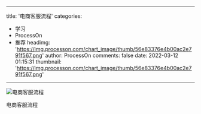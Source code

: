 
---
title: '电商客服流程'
categories: 
 - 学习
 - ProcessOn
 - 推荐
headimg: 'https://img.processon.com/chart_image/thumb/56e83376e4b00ac2e791f567.png'
author: ProcessOn
comments: false
date: 2022-03-12 01:15:31
thumbnail: 'https://img.processon.com/chart_image/thumb/56e83376e4b00ac2e791f567.png'
---

<div>   
<img class="thumb" alt="电商客服流程" src="https://img.processon.com/chart_image/thumb/56e83376e4b00ac2e791f567.png" referrerpolicy="no-referrer">
<p>电商客服流程</p>  
</div>
            